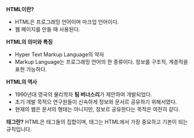 **HTML이란?**
  * HTML은 프로그래밍 언어이며 마크업 언어이다.
  * 웹 페이지를 만들 때 사용된다.

**HTML의 의미와 특징**
  * Hyper Text Markup Language의 약자
  * Markup Language는 프로그래밍 언어의 한 종류이다.
      정보를 구조적, 계층적을 표현 가능하다.

**HTML의 역사**
  * 1990년대 영국의 물리학자 **팀 버너스리**가 제안하여 개발되었다.
  * 초기 개발 목적으 연구원들이 신속하게 정보와 문서르 공유하기 위해서였다.
  * 현재의 웹은 문서의 형태는 아니지만, 정보르 공유한다는 목적은 여전히 같다.

**태그란?**
 HTML은 태그들의 집합이며, 태그는 HTML에서 가장 중요하고 기본이 되는 규칙입니다.
